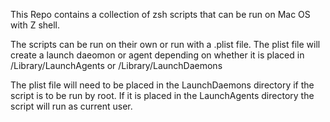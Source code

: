 This Repo contains a collection of zsh scripts that can be run on Mac OS with Z shell. 

The scripts can be run on their own or run with a .plist file. The plist file will create a launch daeomon or agent depending on whether it is placed in /Library/LaunchAgents or /Library/LaunchDaemons

The plist file will need to be placed in the LaunchDaemons directory if the script is to be run by root. If it is placed in the LaunchAgents directory the script will run as current user. 